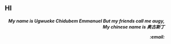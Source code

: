 <h2 align="left"> HI </h2>
<h5 
align="right"><p> My name is Ugwueke Chidubem Emmanuel But my friends call me augy, My chinese name is 奥古斯丁</p><p>:email: <a href= "augygarry@hotmail.com">
